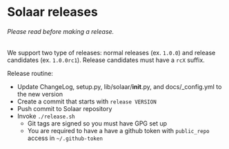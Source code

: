 # Solaar releases

###### Please read before making a release.

We support two type of releases: normal releases (ex. `1.0.0`) and release
candidates (ex. `1.0.0rc1`). Release candidates must have a `rcX` suffix.

Release routine:
  - Update ChangeLog, setup.py, lib/solaar/__init__.py, and docs/_config.yml to the new version
  - Create a commit that starts with `release VERSION`
  - Push commit to Solaar repository
  - Invoke `./release.sh`
    - Git tags are signed so you must have GPG set up
    - You are required to have a have a github token with `public_repo` access
      in `~/.github-token`
